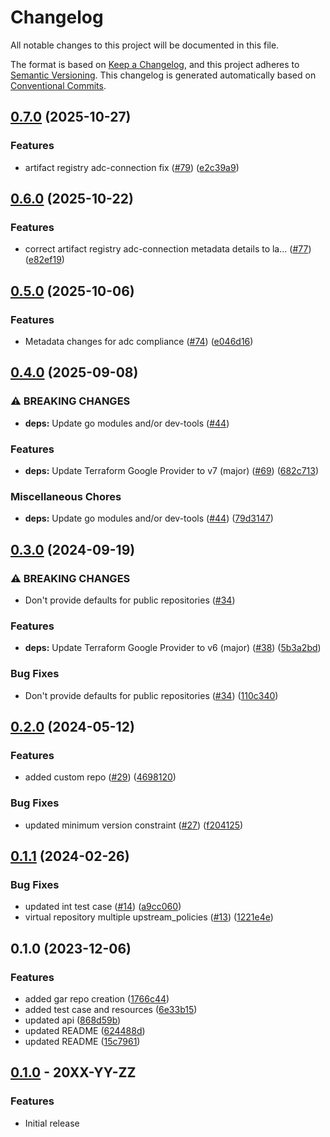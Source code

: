 # Changelog

All notable changes to this project will be documented in this file.

The format is based on
[Keep a Changelog](https://keepachangelog.com/en/1.0.0/),
and this project adheres to
[Semantic Versioning](https://semver.org/spec/v2.0.0.html).
This changelog is generated automatically based on [Conventional Commits](https://www.conventionalcommits.org/en/v1.0.0/).

## [0.7.0](https://github.com/GoogleCloudPlatform/terraform-google-artifact-registry/compare/v0.6.0...v0.7.0) (2025-10-27)


### Features

* artifact registry adc-connection fix ([#79](https://github.com/GoogleCloudPlatform/terraform-google-artifact-registry/issues/79)) ([e2c39a9](https://github.com/GoogleCloudPlatform/terraform-google-artifact-registry/commit/e2c39a9db527543b9ef3e6018c27bfdd19ab7795))

## [0.6.0](https://github.com/GoogleCloudPlatform/terraform-google-artifact-registry/compare/v0.5.0...v0.6.0) (2025-10-22)


### Features

* correct artifact registry adc-connection metadata details to la… ([#77](https://github.com/GoogleCloudPlatform/terraform-google-artifact-registry/issues/77)) ([e82ef19](https://github.com/GoogleCloudPlatform/terraform-google-artifact-registry/commit/e82ef19d7a1242f659cefe3f0b63b19d54099946))

## [0.5.0](https://github.com/GoogleCloudPlatform/terraform-google-artifact-registry/compare/v0.4.0...v0.5.0) (2025-10-06)


### Features

* Metadata changes for adc compliance ([#74](https://github.com/GoogleCloudPlatform/terraform-google-artifact-registry/issues/74)) ([e046d16](https://github.com/GoogleCloudPlatform/terraform-google-artifact-registry/commit/e046d16fac4ba006d243ad12f7746fb2aa92682c))

## [0.4.0](https://github.com/GoogleCloudPlatform/terraform-google-artifact-registry/compare/v0.3.0...v0.4.0) (2025-09-08)


### ⚠ BREAKING CHANGES

* **deps:** Update go modules and/or dev-tools ([#44](https://github.com/GoogleCloudPlatform/terraform-google-artifact-registry/issues/44))

### Features

* **deps:** Update Terraform Google Provider to v7 (major) ([#69](https://github.com/GoogleCloudPlatform/terraform-google-artifact-registry/issues/69)) ([682c713](https://github.com/GoogleCloudPlatform/terraform-google-artifact-registry/commit/682c7130c89d346d2ef6a064bc372f4040514a31))


### Miscellaneous Chores

* **deps:** Update go modules and/or dev-tools ([#44](https://github.com/GoogleCloudPlatform/terraform-google-artifact-registry/issues/44)) ([79d3147](https://github.com/GoogleCloudPlatform/terraform-google-artifact-registry/commit/79d3147e119f3d2b1694c76c0557757c14656c7d))

## [0.3.0](https://github.com/GoogleCloudPlatform/terraform-google-artifact-registry/compare/v0.2.0...v0.3.0) (2024-09-19)


### ⚠ BREAKING CHANGES

* Don't provide defaults for public repositories ([#34](https://github.com/GoogleCloudPlatform/terraform-google-artifact-registry/issues/34))

### Features

* **deps:** Update Terraform Google Provider to v6 (major) ([#38](https://github.com/GoogleCloudPlatform/terraform-google-artifact-registry/issues/38)) ([5b3a2bd](https://github.com/GoogleCloudPlatform/terraform-google-artifact-registry/commit/5b3a2bd498381885f4c1c416801c9c08ce8fca19))


### Bug Fixes

* Don't provide defaults for public repositories ([#34](https://github.com/GoogleCloudPlatform/terraform-google-artifact-registry/issues/34)) ([110c340](https://github.com/GoogleCloudPlatform/terraform-google-artifact-registry/commit/110c34033ae74c386aeea8d31293a131c9b9d874))

## [0.2.0](https://github.com/GoogleCloudPlatform/terraform-google-artifact-registry/compare/v0.1.1...v0.2.0) (2024-05-12)


### Features

* added custom repo ([#29](https://github.com/GoogleCloudPlatform/terraform-google-artifact-registry/issues/29)) ([4698120](https://github.com/GoogleCloudPlatform/terraform-google-artifact-registry/commit/4698120d8ad0e659d0934d78e35542daf3fcc145))


### Bug Fixes

* updated minimum version constraint ([#27](https://github.com/GoogleCloudPlatform/terraform-google-artifact-registry/issues/27)) ([f204125](https://github.com/GoogleCloudPlatform/terraform-google-artifact-registry/commit/f204125647e2ff86f9d5f360cbbb6d5e09f46d2d))

## [0.1.1](https://github.com/GoogleCloudPlatform/terraform-google-artifact-registry/compare/v0.1.0...v0.1.1) (2024-02-26)


### Bug Fixes

* updated int test case ([#14](https://github.com/GoogleCloudPlatform/terraform-google-artifact-registry/issues/14)) ([a9cc060](https://github.com/GoogleCloudPlatform/terraform-google-artifact-registry/commit/a9cc06076980b8f0f8eca4b15a5dee40df197254))
* virtual repository multiple upstream_policies ([#13](https://github.com/GoogleCloudPlatform/terraform-google-artifact-registry/issues/13)) ([1221e4e](https://github.com/GoogleCloudPlatform/terraform-google-artifact-registry/commit/1221e4e1cb318183ff53024d07d963e7a87ecbd4))

## 0.1.0 (2023-12-06)


### Features

* added gar repo creation ([1766c44](https://github.com/GoogleCloudPlatform/terraform-google-artifact-registry/commit/1766c44d6ee4169d962257df35b0fbef405a1c88))
* added test case and resources ([6e33b15](https://github.com/GoogleCloudPlatform/terraform-google-artifact-registry/commit/6e33b15b9da3ebfc6e1f5d884ebe9f89939c2008))
* updated api ([868d59b](https://github.com/GoogleCloudPlatform/terraform-google-artifact-registry/commit/868d59b6634d699d94ea87a79d6f9be5761586f5))
* updated README ([624488d](https://github.com/GoogleCloudPlatform/terraform-google-artifact-registry/commit/624488d1e97d980e23abdc91797a00577e16c3d2))
* updated README ([15c7961](https://github.com/GoogleCloudPlatform/terraform-google-artifact-registry/commit/15c796160d0c6f043dd77bbbdb5f1884da0c0e47))

## [0.1.0](https://github.com/terraform-google-modules/terraform-google-artifact-registry/releases/tag/v0.1.0) - 20XX-YY-ZZ

### Features

- Initial release

[0.1.0]: https://github.com/terraform-google-modules/terraform-google-artifact-registry/releases/tag/v0.1.0
